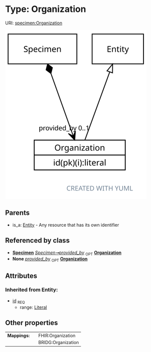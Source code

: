 
# Type: Organization




URI: [specimen:Organization](https://ccdh.org/specimen/Organization)


![img](images/Organization.svg)

## Parents

 *  is_a: [Entity](Entity.md) - Any resource that has its own identifier

## Referenced by class

 *  **[Specimen](Specimen.md)** *[Specimen➞provided_by](Specimen_provided_by.md)*  <sub>OPT</sub>  **[Organization](Organization.md)**
 *  **None** *[provided_by](provided_by.md)*  <sub>OPT</sub>  **[Organization](Organization.md)**

## Attributes


### Inherited from Entity:

 * [id](id.md)  <sub>REQ</sub>
    * range: [Literal](types/Literal.md)

## Other properties

|  |  |  |
| --- | --- | --- |
| **Mappings:** | | FHIR:Organization |
|  | | BRIDG:Organization |

